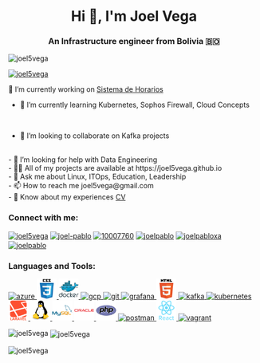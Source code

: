 <h1 align="center">Hi 👋, I'm Joel Vega</h1>
<h3 align="center">An Infrastructure engineer from Bolivia 🇧🇴</h3>

<p align="left"> <img src="https://komarev.com/ghpvc/?username=joel5vega&label=Profile%20views&color=0e75b6&style=flat" alt="joel5vega" /> </p>

<p align="left"> <a href="https://twitter.com/joel5vega" target="blank"><img src="https://img.shields.io/twitter/follow/joel5vega?logo=twitter&style=for-the-badge" alt="joel5vega" /></a> </p>


<a> 🔭 I’m currently working on </a> <a href="https://joelvega.me/sishorarios/"> Sistema de Horarios</a>
</br>

- 🌱 I’m currently learning Kubernetes, Sophos Firewall, Cloud Concepts
</br>

- 💪 I’m looking to collaborate on Kafka projects
</br>
- 🤝 I’m looking for help with Data Engineering
</br>
- 👨‍💻 All of my projects are available at https://joel5vega.github.io
</br>
- 💬 Ask me about Linux, ITOps, Education, Leadership
</br>
- 📫 How to reach me joel5vega@gmail.com
</br>
- 📄 Know about my experiences <a href="https://docs.google.com/document/d/1LFXu_uwxMCWK_VshW84e0mHykPju__Sk/edit?usp=sharing&ouid=106673194966111966130&rtpof=true&sd=true"> CV</a>

<h3 align="left">Connect with me:</h3>
<p align="left">
<a href="https://twitter.com/joel5vega" target="blank"><img align="center" src="https://raw.githubusercontent.com/rahuldkjain/github-profile-readme-generator/master/src/images/icons/Social/twitter.svg" alt="joel5vega" height="30" width="40" /></a>
<a href="https://linkedin.com/in/joel-pablo" target="blank"><img align="center" src="https://raw.githubusercontent.com/rahuldkjain/github-profile-readme-generator/master/src/images/icons/Social/linked-in-alt.svg" alt="joel-pablo" height="30" width="40" /></a>
<a href="https://stackoverflow.com/users/10007760" target="blank"><img align="center" src="https://raw.githubusercontent.com/rahuldkjain/github-profile-readme-generator/master/src/images/icons/Social/stack-overflow.svg" alt="10007760" height="30" width="40" /></a>
<a href="https://fb.com/joelpablo" target="blank"><img align="center" src="https://raw.githubusercontent.com/rahuldkjain/github-profile-readme-generator/master/src/images/icons/Social/facebook.svg" alt="joelpablo" height="30" width="40" /></a>
<a href="https://instagram.com/joelpabloxa" target="blank"><img align="center" src="https://raw.githubusercontent.com/rahuldkjain/github-profile-readme-generator/master/src/images/icons/Social/instagram.svg" alt="joelpabloxa" height="30" width="40" /></a>
<a href="https://www.leetcode.com/joelpablo" target="blank"><img align="center" src="https://raw.githubusercontent.com/rahuldkjain/github-profile-readme-generator/master/src/images/icons/Social/leet-code.svg" alt="joelpablo" height="30" width="40" /></a>
</p>

<h3 align="left">Languages and Tools:</h3>
<p align="left"> <a href="https://azure.microsoft.com/en-in/" target="_blank" rel="noreferrer"> <img src="https://www.vectorlogo.zone/logos/microsoft_azure/microsoft_azure-icon.svg" alt="azure" width="40" height="40"/> </a> <a href="https://www.w3schools.com/css/" target="_blank" rel="noreferrer"> <img src="https://raw.githubusercontent.com/devicons/devicon/master/icons/css3/css3-original-wordmark.svg" alt="css3" width="40" height="40"/> </a> <a href="https://www.docker.com/" target="_blank" rel="noreferrer"> <img src="https://raw.githubusercontent.com/devicons/devicon/master/icons/docker/docker-original-wordmark.svg" alt="docker" width="40" height="40"/> </a> <a href="https://cloud.google.com" target="_blank" rel="noreferrer"> <img src="https://www.vectorlogo.zone/logos/google_cloud/google_cloud-icon.svg" alt="gcp" width="40" height="40"/> </a> <a href="https://git-scm.com/" target="_blank" rel="noreferrer"> <img src="https://www.vectorlogo.zone/logos/git-scm/git-scm-icon.svg" alt="git" width="40" height="40"/> </a> <a href="https://grafana.com" target="_blank" rel="noreferrer"> <img src="https://www.vectorlogo.zone/logos/grafana/grafana-icon.svg" alt="grafana" width="40" height="40"/> </a> <a href="https://www.w3.org/html/" target="_blank" rel="noreferrer"> <img src="https://raw.githubusercontent.com/devicons/devicon/master/icons/html5/html5-original-wordmark.svg" alt="html5" width="40" height="40"/> </a> <a href="https://kafka.apache.org/" target="_blank" rel="noreferrer"> <img src="https://www.vectorlogo.zone/logos/apache_kafka/apache_kafka-icon.svg" alt="kafka" width="40" height="40"/> </a> <a href="https://kubernetes.io" target="_blank" rel="noreferrer"> <img src="https://www.vectorlogo.zone/logos/kubernetes/kubernetes-icon.svg" alt="kubernetes" width="40" height="40"/> </a> <a href="https://laravel.com/" target="_blank" rel="noreferrer"> <img src="https://raw.githubusercontent.com/devicons/devicon/master/icons/laravel/laravel-plain-wordmark.svg" alt="laravel" width="40" height="40"/> </a> <a href="https://www.linux.org/" target="_blank" rel="noreferrer"> <img src="https://raw.githubusercontent.com/devicons/devicon/master/icons/linux/linux-original.svg" alt="linux" width="40" height="40"/> </a> <a href="https://www.mysql.com/" target="_blank" rel="noreferrer"> <img src="https://raw.githubusercontent.com/devicons/devicon/master/icons/mysql/mysql-original-wordmark.svg" alt="mysql" width="40" height="40"/> </a> <a href="https://www.oracle.com/" target="_blank" rel="noreferrer"> <img src="https://raw.githubusercontent.com/devicons/devicon/master/icons/oracle/oracle-original.svg" alt="oracle" width="40" height="40"/> </a> <a href="https://www.php.net" target="_blank" rel="noreferrer"> <img src="https://raw.githubusercontent.com/devicons/devicon/master/icons/php/php-original.svg" alt="php" width="40" height="40"/> </a> <a href="https://postman.com" target="_blank" rel="noreferrer"> <img src="https://www.vectorlogo.zone/logos/getpostman/getpostman-icon.svg" alt="postman" width="40" height="40"/> </a> <a href="https://reactjs.org/" target="_blank" rel="noreferrer"> <img src="https://raw.githubusercontent.com/devicons/devicon/master/icons/react/react-original-wordmark.svg" alt="react" width="40" height="40"/> </a> <a href="https://www.vagrantup.com/" target="_blank" rel="noreferrer"> <img src="https://www.vectorlogo.zone/logos/vagrantup/vagrantup-icon.svg" alt="vagrant" width="40" height="40"/> </a> </p>

<p><img align="left" src="https://github-readme-stats.vercel.app/api/top-langs?username=joel5vega&show_icons=true&locale=en&layout=compact" alt="joel5vega" /></p>

<p>&nbsp;<img align="center" src="https://github-readme-stats.vercel.app/api?username=joel5vega&show_icons=true&locale=en" alt="joel5vega" /></p>

<p><img align="center" src="https://github-readme-streak-stats.herokuapp.com/?user=joel5vega&" alt="joel5vega" /></p>
